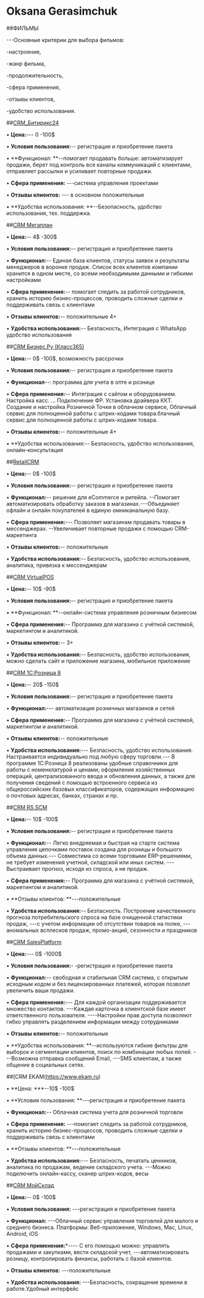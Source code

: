 # Oksana Gerasimchuk

##ФИЛЬМЫ

---Основные критерии для выбора фильмов:

-настроение,

-жанр фильма,

-продолжительность,

-сфера применения,

-отзывы клиентов,

-удобство использования.

##[CRM_Битирикс24](https://www.bitrix24.by )

• **Цена:**---  0 -100$

• **Условия пользования:**-- регистрация и приобретение пакета

• **Функционал: **--помогает продавать больше: автоматизирует продажи, берет под контроль все каналы коммуникаций с клиентами, отправляет рассылки и усиливает повторные продажи.

• **Сфера применения:** ---система управления проектами

• **Отзывы клиентов:** --- в основном положительные 

• **Удобства использования: **--Безопасность, удобство использования, тех. поддержка.

##[CRM Мегаплан](https://megaplan.by)

• **Цена:**-- 4$ -300$

• **Условия пользования:**-- регистрация и приобретение пакета

• **Функционал:**-- Единая база клиентов, статусы заявок и результаты менеджеров в воронке продаж.
Список всех клиентов компании хранится в одном месте, со всеми необходимыми данными и гибкими настройками

• **Сфера применения:**-- помогает следить за работой сотрудников, хранить историю бизнес-процессов, проводить сложные сделки и поддерживать связь с клиентами

• **Отзывы клиентов:**-- положительные 4+

• **Удобства использования:**-- Безпасность, Интеграция с WhatsApp
удобство использования

##[CRM Бизнес.Ру (Класс365)](https://online.business.ru)

• **Цена:**-- 0$ -100$, возможность рассрочки

• **Условия пользования:**-- регистрация и приобретение пакета

• **Функционал**--: программа для учета в опте и рознице

• **Сфера применения:**-- Интеграция с сайтом и оборудованием. Настройка касс. ... Подключение ФР. Установка драйвера ККТ. Создание и настройка Розничной Точки в облачном сервисе, Облачный сервис для полноценной работы с штрих-кодами товара.блачный сервис для полноценной работы с штрих-кодами товара.

• **Отзывы клиентов:**-- положительные 4+

• **Удобства использования:-- Безпасность, удобство использования, онлайн-консультация

##[RetailCRM](https://www.retailcrm.ru)

• **Цена:**-- 0$ -100$

• **Условия пользования:**-- регистрация и приобретение пакета

• **Функционал:**-- решение для eCommerce и ритейла. --Помогает автоматизировать обработку заказов в магазинах.---Объединяет офлайн и онлайн покупателей в единую омниканальную базу.

• **Сфера применения:**--- Позволяет магазинам продавать товары в мессенджерах. --Увеличивает повторные продажи с помощью CRM-маркетинга

• **Отзывы клиентов:**-- положительные

• **Удобства использования:**-- Безпасность, удобство использования, аналитика, привязка к мессенджерам

##[CRM VirtualPOS](https://virtualpos.ru/)

• **Цена:**-- 10$ -90$

• **Условия пользования:**-- регистрация и приобретение пакета

• **Функционал: **--онлайн-система управления розничным бизнесом

• **Сфера применения:**-- Программа для магазина с учётной системой, маркетингом и аналитикой.

• **Отзывы клиентов:**-- 3+

• **Удобства использования:**-- Безпасность, удобство использования, можно сделать сайт и приложение магазина, мобильное приложение

##[CRM 1С:Розница 8](https://torg.1c.ru)

• **Цена:**-- 20$ -150$

• **Условия пользования:**-- регистрация и приобретение пакета

• **Функционал:**--- автоматизация розничных магазинов и сетей

• **Сфера применения:**-- Программа для магазина с учётной системой, маркетингом и аналитикой.

• **Отзывы клиентов:**-- положительные

• **Удобства использования:**--- Безпасность, удобство использования. Настраивается индивидуально под любую сферу торговли.--- В программе 1С:Розница 8 реализованы удобные справочники для работы с номенклатурой и ценами, оформления хозяйственных операций, централизованного ввода и обновления данных, а также для получения сведений с помощью встроенного сервиса из общероссийских базовых классификаторов, содержащих информацию о почтовых адресах, банках, странах и пр.

##[CRM RS.SCM](https://retailscm.ru)

• **Цена:**-- 10$ -100$

• **Условия пользования:**-- регистрация и приобретение пакета

• **Функционал:**-- Легко внедряемая и быстрая на старте система управления цепочками поставок создана для розницы и большого объема данных.--- Совместима со всеми торговыми ERP-решениями, не требует изменения учетной, складской или иных систем. ---Выстраивает прогноз, исходя из спроса, а не продаж.

• **Сфера применения:**-- Программа для магазина с учётной системой, маркетингом и аналитикой.

• **Отзывы клиентов: **---положительные

• **Удобства использования:**-- Безпасность. Построение качественного прогноза потребительского спроса на базе очищенной статистики продаж, ---с учетом информации об отсутствии товаров на полке, ---аномальных всплесков продаж, промо-акций, сезонности и праздников 

##[CRM SalesPlatform](https://salesplatform.ru/)

• **Цена:**--- 0$ -1000$

• **Условия пользования:**- -регистрация и приобретение пакета

• **Функционал:**-- свободная и стабильная CRM система, с открытым исходным кодом и без лицензированных платежей, которая позволит увеличить ваши продажи.

• **Сфера применения:**--- Для каждой организации поддерживается множество контактов. ---Каждая карточка в клиентской базе имеет ответственного пользователя. ----Настройки прав доступа позволяют гибко управлять разделением информации между сотрудниками

• **Отзывы клиентов:**-- положительные

• **Удобства использования: **--используются гибкие фильтры для выборок и сегментации клиентов, поиск по комбинации любых полей. ---Возможна отправка сообщений Email, ---SMS клиентам, а также общение в социальных сетях.

##[CRM EKAM(https://www.ekam.ru)

• **Цена: ***--10$ -100$

• **Условия пользования: **---регистрация и приобретение пакета

• **Функционал:**-- Облачная система учета для розничной торговли

• **Сфера применения:** ---помогает следить за работой сотрудников, хранить историю бизнес-процессов, проводить сложные сделки и поддерживать связь с клиентами

• **Отзывы клиентов: **---положительные

• **Удобства использования:**--- Безпасность, печатать ценников, аналитика по продажам, ведение складского учета. ---Можно подключить онлайн-кассу, сканер штрих-кодов, весы

##[CRM МойСклад](https://crmindex.ru)

• **Цена:**-- 0$ -100$

• **Условия пользования:** ---регистрация и приобретение пакета

• **Функционал:** ---Облачный сервис управления торговлей для малого и среднего бизнеса. Платформы: Веб-приложение, Windows, Mac, Linux, Android, iOS

• **Сфера применения:***---- С его помощью можно: управлять продажами и закупками, вести складской учет, ---автоматизировать розницу, контролировать финансы, работать с базой клиентов.

• **Отзывы клиентов:** ---положительные

• **Удобства использования:** ---Безпасность, сокращение времени в работе.Удобный интерфейc

</html>

